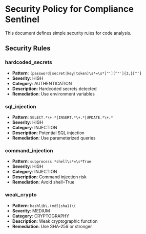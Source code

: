 # Security Policy for Compliance Sentinel

This document defines simple security rules for code analysis.

## Security Rules

### hardcoded_secrets
- **Pattern**: `(password|secret|key|token)\s*=\s*["'][^"']{3,}["']`
- **Severity**: HIGH
- **Category**: AUTHENTICATION
- **Description**: Hardcoded secrets detected
- **Remediation**: Use environment variables

### sql_injection
- **Pattern**: `SELECT.*\+.*|INSERT.*\+.*|UPDATE.*\+.*`
- **Severity**: HIGH  
- **Category**: INJECTION
- **Description**: Potential SQL injection
- **Remediation**: Use parameterized queries

### command_injection
- **Pattern**: `subprocess.*shell\s*=\s*True`
- **Severity**: HIGH
- **Category**: INJECTION
- **Description**: Command injection risk
- **Remediation**: Avoid shell=True

### weak_crypto
- **Pattern**: `hashlib\.(md5|sha1)\(`
- **Severity**: MEDIUM
- **Category**: CRYPTOGRAPHY
- **Description**: Weak cryptographic function
- **Remediation**: Use SHA-256 or stronger